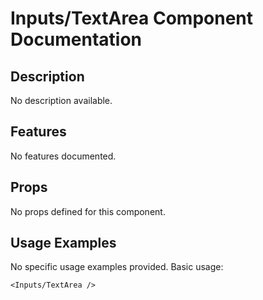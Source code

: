 # Inputs/TextArea Component Documentation

## Description
No description available.

## Features
No features documented.

## Props

No props defined for this component.

## Usage Examples

No specific usage examples provided. Basic usage:
```tsx
<Inputs/TextArea />
